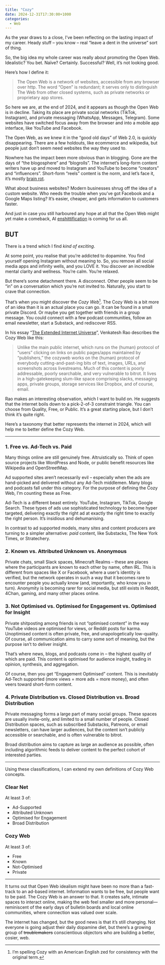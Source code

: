 ```yaml
---
title: "Cozy"
date: 2024-12-31T17:30:00+1000
categories:
  - Web
---
```


As the year draws to a close, I’ve been reflecting on the lasting impact of my career. Heady stuff – you know – real “leave a dent in the universe” sort of thing.

So, the big idea my whole career was really about promoting the Open Web. Idealistic? You bet. Naïve? Certainly. Successful? Well, it’s not looking good.

<!--more-->

Here’s how I define it:

> The Open Web is a network of websites, accessible from any browser over http. The word “Open” is redundant; it serves only to distinguish The Web from other closed systems, such as private networks or proprietary app stores.

So here we are, at the end of 2024, and it appears as though the Open Web is in decline. Taking its place are private social networks (TikTok, Instagram), and private messaging (WhatsApp, Messages, Telegram). Some websites have switched focus away from the browser and into a mobile app interface, like YouTube and Facebook.

The Open Web, as we knew it in the “good old days” of Web 2.0, is quickly disappearing. There are a few holdouts, like ecommerce and wikipedia, but people just don’t seem need websites the way they used to.

Nowhere has the impact been more obvious than in blogging. Gone are the days of “the blogosphere” and “blogrolls”. The internet’s long-form content writers have up and moved to Instagram and YouTube to become “creators” and “influencers”. Short-form “reels” content is the norm, and let’s face it, it’s mostly [brain rot](https://corp.oup.com/news/brain-rot-named-oxford-word-of-the-year-2024/).

What about business websites? Modern businesses shrug off the idea of a custom website. Who needs the trouble when you’ve got Facebook and a Google Maps listing? It’s easier, cheaper, and gets information to customers faster.

And just in case you still harboured any hope at all that the Open Web might yet make a comeback, AI [enshittification](https://www.macquariedictionary.com.au/woty-2024/) is coming for us all.

BUT
---

There is a trend which I find *kind of exciting*.

At some point, you realise that you’re addicted to dopamine. You find yourself opening Instagram without meaning to. So, you remove all social media apps and infinity wells, and you LOVE it. You discover an incredible mental clarity and wellness. You’re calm. You’re relaxed.

But there’s some detachment there. A disconnect. Other people seem to be “in” on a conversation which you’re not invited to. Naturally, you start to crave that connection.

That’s when you might discover the *Cozy Web*[^1]. The Cozy Web is a bit more of an idea than it is an actual place you can go. It can be found in a small private Discord. Or maybe you get together with friends in a group message. You could connect with a few podcast communities, follow an email newsletter, start a Substack, and rediscover RSS.

In his essay “[The Extended Internet Universe](https://contraptions.venkateshrao.com/p/the-extended-internet-universe)”, Venkatesh Rao describes the Cozy Web like this:

> Unlike the main public internet, which runs on the (human) protocol of “users” clicking on links on public pages/apps maintained by “publishers,” the cozyweb works on the (human) protocol of everybody cutting-and-past-ing bits of text, images, URLs, and screenshots across livestreams. Much of this content is poorly addressable, poorly searchable, and very vulnerable to bitrot. It lives in a high-gatekeeping slum-like space comprising slacks, messaging apps, private groups, storage services like Dropbox, and of course, email.

Rao makes an interesting observation, which I want to build on. He suggests that the internet boils down to a pick-2-of-3 constraint triangle. You can choose from Quality, Free, or Public. It’s a great starting place, but I don’t think it’s quite right.

Here’s a taxonomy that better represents the internet in 2024, which will help me to better define the Cozy Web.

---

### 1. Free vs. Ad-Tech vs. Paid

Many things online are still genuinely free. Altruistically so. Think of open source projects like WordPress and Node, or public benefit resources like Wikipedia and OpenStreetMap.

Ad supported sites aren’t necessarily evil – especially when the ads are hand-picked and delivered without any Ad-Tech middlemen. Many blogs and podcasts fall under this category.  For the purpose of defining the Cozy Web, I’m counting these as Free.

Ad-Tech is a different beast entirely. YouTube, Instagram, TikTok, Google Search. These types of ads use sophisticated technology to become hyper targeted, delivering exactly the right ad at exactly the right time to exactly the right person. It’s insidious and dehumanising.

In contrast to ad supported models, many sites and content producers are turning to a simpler alternative: *paid* content, like Substacks, The New York Times, or Stratechery.

### 2. Known vs. Attributed Unknown vs. Anonymous

Private chats, small Slack spaces, Minecraft Realms – these are places where the participants are known to each other by name, often IRL. This is different from spaces like X or Facebook, where a user’s identity is verified, but the network operates in such a way that it becomes rare to encounter people you actually know (and, importantly, who know you in turn). Anonymity is becoming rarer for social media, but still exists in Reddit, 4Chan, gaming, and many other places online.

### 3. Not Optimised vs. Optimised for Engagement vs. Optimised for Insight

Private shitposting among friends is not “optimised content” in the way YouTube videos are optimised for views, or Reddit posts for karma. Unoptimised content is often private, free, and unapologetically low-quality. Of course, all communication aims to carry some sort of meaning, but the purpose isn’t to deliver insight.

That’s where news, blogs, and podcasts come in – the highest quality of which are paid. This content is optimised for audience insight, trading in opinion, synthesis, and aggregation.

Of course, then you get “Engagement Optimised” content. This is inevitably Ad-Tech supported (more views = more ads = more money), and often veers toward short-form content.

### 4. Private Distribution vs. Closed Distribution vs. Broad Distribution

Private messaging forms a large part of many social groups. These spaces are usually invite-only, and limited to a small number of people. Closed Distribution spaces, such as subscribed Substacks, Patreons, or email newsletters, can have larger audiences, but the content isn’t publicly accessible or searchable, and is often vulnerable to bitrot.

Broad distribution aims to capture as large an audience as possible, often including algorithmic feeds to deliver content to the perfect cohort of interested parties.

---

Using these classifications, I can extend my own definitions of Cozy Web concepts.

### Clear Net

At least 3 of:

- Ad-Supported
- Attributed Unknown
- Optimised for Engagement
- Broad Distribution

### Cozy Web

At least 3 of:

- Free
- Known
- Not-Optimised
- Private

---

It turns out that Open Web idealism might have been no more than a fast-track to an ad-based internet. Information wants to be free, but people want to be paid. The Cozy Web is an answer to that. It creates safe, intimate spaces to interact online, making the web feel smaller and more personal—reminiscent of the early days of bulletin boards and local online communities, where connection was valued over scale.

The internet has changed, but the good news is that it’s still changing. Not everyone is going adjust their daily dopamine diet, but there’s a growing group of ~~troublemakers~~ conscientious objectors who are building a better, cosier, web.

[^1]: I’m spelling Cozy with an American English zed for consistency with the original term.